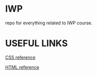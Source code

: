 # IWP

repo for everything related to IWP course.

# USEFUL LINKS
[CSS reference](https://developer.mozilla.org/en-US/docs/Web/CSS/ReferenceH)

[HTML reference](https://developer.mozilla.org/en-US/docs/Web/HTML/Reference)

